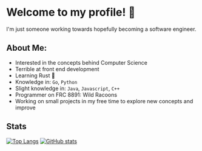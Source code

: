# Welcome to my profile! 👋

I'm just someone working towards hopefully becoming a software engineer.

## About Me:<br/>
- Interested in the concepts behind Computer Science
- Terrible at front end development
- Learning Rust 🦀
- Knowledge in: `Go`, `Python`
- Slight knowledge in: `Java`, `Javascript`, `C++`
- Programmer on FRC 8891: Wild Racoons
- Working on small projects in my free time to explore new concepts and improve

## Stats
[![Top Langs](https://github-readme-stats.vercel.app/api/top-langs/?username=commonkestrel&theme=dracula)](https://github.com/anuraghazra/github-readme-stats)
[![GitHub stats](https://github-readme-stats.vercel.app/api?username=commonkestrel&show_icons=true&theme=dracula)](https://github.com/anuraghazra/github-readme-stats)

